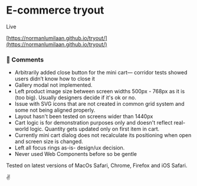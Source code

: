 # E-commerce tryout

Live

[https://normanlumilaan.github.io/tryout/](https://normanlumilaan.github.io/tryout/)

### 💬 Comments

- Arbitrarily added close button for the mini cart— corridor tests showed users didn’t know how to close it
- Gallery modal not implemented.
- Left product image size between screen widths 500px - 768px as it is (too big).
  Usually designers decide if it's ok or no.
- Issue with SVG icons that are not created in common grid system and some not being aligned properly.
- Layout hasn't been tested on screens wider than 1440px
- Cart logic is for demonstration purposes only and doesn't reflect real-world logic.
  Quantity gets updated only on first item in cart.
- Currently mini cart dialog does not recalculate its positioning when open and screen size is changed.
- Left all focus rings as-is- design/ux decision.
- Never used Web Components before so be gentle

Tested on latest versions of MacOs Safari, Chrome, Firefox and iOS Safari.

✌️
